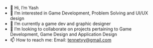 - 👋 Hi, I’m Yash
- 👀 I’m interested in Game Development, Problem Solving and UI/UX design
- 🌱 I’m currently a game dev and graphic designer
- 💞️ I’m looking to collaborate on projects pertaining to Game Development, Game Design and Application Design
- 📫 How to reach me: Email: tennetyy@gmail.com

<!---
SSV1080/SSV1080 is a ✨ special ✨ repository because its `README.md` (this file) appears on your GitHub profile.
You can click the Preview link to take a look at your changes.
--->
